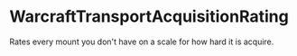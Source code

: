 # WarcraftTransportAcquisitionRating
Rates every mount you don't have on a scale for how hard it is acquire.
